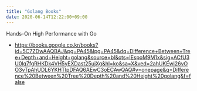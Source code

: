```yaml
---
title: "Golang Books"
date: 2020-06-14T12:22:00+09:00
---
```


Hands-On High Performance with Go
 - https://books.google.co.kr/books?id=5C7ZDwAAQBAJ&pg=PA45&lpg=PA45&dq=Difference+Between+Tree+Depth+and+Height+golang&source=bl&ots=IEspoM9M1x&sig=ACfU3U0lq7fgRHKDk4VH5yEXDast25ujXg&hl=ko&sa=X&ved=2ahUKEwi26vOO3vTpAhUDL6YKHTIpDFAQ6AEwC3oECAwQAQ#v=onepage&q=Difference%20Between%20Tree%20Depth%20and%20Height%20golang&f=false